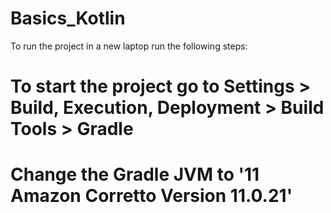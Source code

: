 # Basics_Kotlin

To run the project in a new laptop run the following steps:
# To start the project go to Settings > Build, Execution, Deployment > Build Tools > Gradle
# Change the Gradle JVM to '11 Amazon Corretto Version 11.0.21' 
